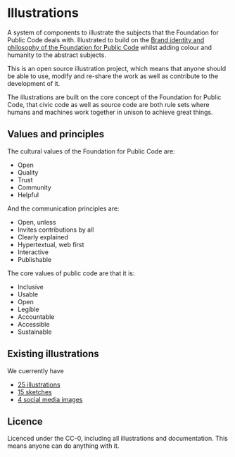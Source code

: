 # Illustrations

A system of components to illustrate the subjects that the Foundation for Public Code deals with. Illustrated to build on the [Brand identity and philosophy of the Foundation for Public Code](https://brand.publiccode.net/) whilst adding colour and humanity to the abstract subjects.

This is an open source illustration project, which means that anyone should be able to use, modify and re-share the work as well as contribute to the development of it.

The illustrations are built on the core concept of the Foundation for Public Code, that civic code as well as source code are both rule sets where humans and machines work together in unison to achieve great things.

## Values and principles

The cultural values of the Foundation for Public Code are:

* Open
* Quality
* Trust
* Community
* Helpful

And the communication principles are:

* Open, unless
* Invites contributions by all
* Clearly explained
* Hypertextual, web first
* Interactive
* Publishable

The core values of public code are that it is:

* Inclusive
* Usable
* Open
* Legible
* Accountable
* Accessible
* Sustainable

## Existing illustrations

We cuerrently have
* [25 illustrations](/illustrations/index.md)
* [15 sketches](/sketches-and-new-ideas/index.md)
* [4 social media images](/social-media-images/index.md)

## Licence

Licenced under the CC-0, including all illustrations and documentation. This means anyone can do anything with it.
